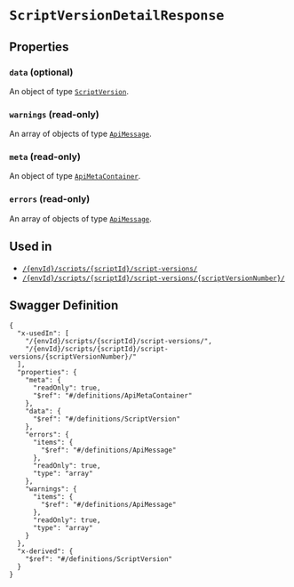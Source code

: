 # `ScriptVersionDetailResponse` #







## Properties ##

### `data` (optional) ###




An object of type [`ScriptVersion`](./../definitions/ScriptVersion.mkd).



### `warnings` (read-only) ###




An array of 
objects of type [`ApiMessage`](./../definitions/ApiMessage.mkd).


### `meta` (read-only) ###




An object of type [`ApiMetaContainer`](./../definitions/ApiMetaContainer.mkd).



### `errors` (read-only) ###




An array of 
objects of type [`ApiMessage`](./../definitions/ApiMessage.mkd).




## Used in ##

  + [`/{envId}/scripts/{scriptId}/script-versions/`](./../rest/api/user/v1beta0/{envId}/scripts/{scriptId}/script-versions/)
  + [`/{envId}/scripts/{scriptId}/script-versions/{scriptVersionNumber}/`](./../rest/api/user/v1beta0/{envId}/scripts/{scriptId}/script-versions/{scriptVersionNumber}/)

## Swagger Definition ##

    {
      "x-usedIn": [
        "/{envId}/scripts/{scriptId}/script-versions/", 
        "/{envId}/scripts/{scriptId}/script-versions/{scriptVersionNumber}/"
      ], 
      "properties": {
        "meta": {
          "readOnly": true, 
          "$ref": "#/definitions/ApiMetaContainer"
        }, 
        "data": {
          "$ref": "#/definitions/ScriptVersion"
        }, 
        "errors": {
          "items": {
            "$ref": "#/definitions/ApiMessage"
          }, 
          "readOnly": true, 
          "type": "array"
        }, 
        "warnings": {
          "items": {
            "$ref": "#/definitions/ApiMessage"
          }, 
          "readOnly": true, 
          "type": "array"
        }
      }, 
      "x-derived": {
        "$ref": "#/definitions/ScriptVersion"
      }
    }
